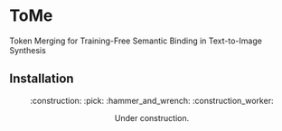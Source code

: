# ToMe
Token Merging for Training-Free Semantic Binding in Text-to-Image Synthesis
## Installation
<p align="center">:construction: :pick: :hammer_and_wrench: :construction_worker:</p>
<p align="center">Under construction. </p>
